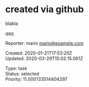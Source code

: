 # created via github

blabla

qqq

Reporter: mario <mario@example.com>  

Created: 2020-01-21T17:53:20Z  
Updated: 2020-03-29T15:02:15.061Z

Type: task  
Status: selected  
Priority: 11.000133514404297
